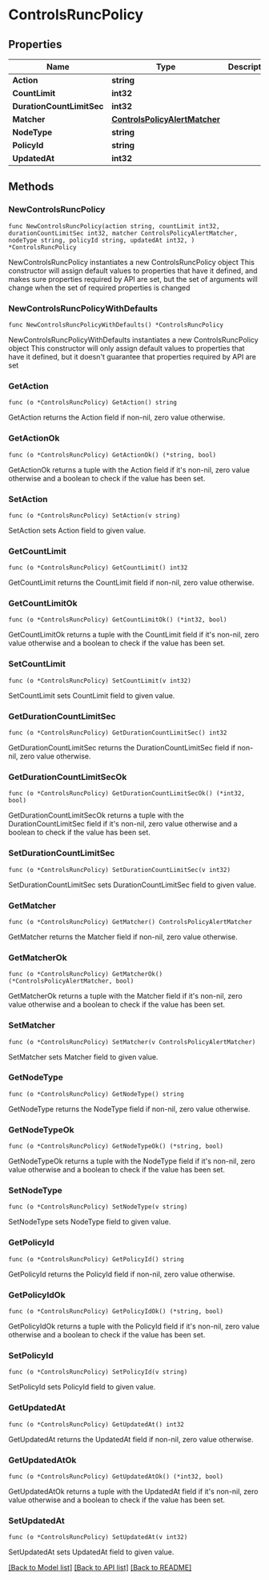 # ControlsRuncPolicy

## Properties

Name | Type | Description | Notes
------------ | ------------- | ------------- | -------------
**Action** | **string** |  | 
**CountLimit** | **int32** |  | 
**DurationCountLimitSec** | **int32** |  | 
**Matcher** | [**ControlsPolicyAlertMatcher**](ControlsPolicyAlertMatcher.md) |  | 
**NodeType** | **string** |  | 
**PolicyId** | **string** |  | 
**UpdatedAt** | **int32** |  | 

## Methods

### NewControlsRuncPolicy

`func NewControlsRuncPolicy(action string, countLimit int32, durationCountLimitSec int32, matcher ControlsPolicyAlertMatcher, nodeType string, policyId string, updatedAt int32, ) *ControlsRuncPolicy`

NewControlsRuncPolicy instantiates a new ControlsRuncPolicy object
This constructor will assign default values to properties that have it defined,
and makes sure properties required by API are set, but the set of arguments
will change when the set of required properties is changed

### NewControlsRuncPolicyWithDefaults

`func NewControlsRuncPolicyWithDefaults() *ControlsRuncPolicy`

NewControlsRuncPolicyWithDefaults instantiates a new ControlsRuncPolicy object
This constructor will only assign default values to properties that have it defined,
but it doesn't guarantee that properties required by API are set

### GetAction

`func (o *ControlsRuncPolicy) GetAction() string`

GetAction returns the Action field if non-nil, zero value otherwise.

### GetActionOk

`func (o *ControlsRuncPolicy) GetActionOk() (*string, bool)`

GetActionOk returns a tuple with the Action field if it's non-nil, zero value otherwise
and a boolean to check if the value has been set.

### SetAction

`func (o *ControlsRuncPolicy) SetAction(v string)`

SetAction sets Action field to given value.


### GetCountLimit

`func (o *ControlsRuncPolicy) GetCountLimit() int32`

GetCountLimit returns the CountLimit field if non-nil, zero value otherwise.

### GetCountLimitOk

`func (o *ControlsRuncPolicy) GetCountLimitOk() (*int32, bool)`

GetCountLimitOk returns a tuple with the CountLimit field if it's non-nil, zero value otherwise
and a boolean to check if the value has been set.

### SetCountLimit

`func (o *ControlsRuncPolicy) SetCountLimit(v int32)`

SetCountLimit sets CountLimit field to given value.


### GetDurationCountLimitSec

`func (o *ControlsRuncPolicy) GetDurationCountLimitSec() int32`

GetDurationCountLimitSec returns the DurationCountLimitSec field if non-nil, zero value otherwise.

### GetDurationCountLimitSecOk

`func (o *ControlsRuncPolicy) GetDurationCountLimitSecOk() (*int32, bool)`

GetDurationCountLimitSecOk returns a tuple with the DurationCountLimitSec field if it's non-nil, zero value otherwise
and a boolean to check if the value has been set.

### SetDurationCountLimitSec

`func (o *ControlsRuncPolicy) SetDurationCountLimitSec(v int32)`

SetDurationCountLimitSec sets DurationCountLimitSec field to given value.


### GetMatcher

`func (o *ControlsRuncPolicy) GetMatcher() ControlsPolicyAlertMatcher`

GetMatcher returns the Matcher field if non-nil, zero value otherwise.

### GetMatcherOk

`func (o *ControlsRuncPolicy) GetMatcherOk() (*ControlsPolicyAlertMatcher, bool)`

GetMatcherOk returns a tuple with the Matcher field if it's non-nil, zero value otherwise
and a boolean to check if the value has been set.

### SetMatcher

`func (o *ControlsRuncPolicy) SetMatcher(v ControlsPolicyAlertMatcher)`

SetMatcher sets Matcher field to given value.


### GetNodeType

`func (o *ControlsRuncPolicy) GetNodeType() string`

GetNodeType returns the NodeType field if non-nil, zero value otherwise.

### GetNodeTypeOk

`func (o *ControlsRuncPolicy) GetNodeTypeOk() (*string, bool)`

GetNodeTypeOk returns a tuple with the NodeType field if it's non-nil, zero value otherwise
and a boolean to check if the value has been set.

### SetNodeType

`func (o *ControlsRuncPolicy) SetNodeType(v string)`

SetNodeType sets NodeType field to given value.


### GetPolicyId

`func (o *ControlsRuncPolicy) GetPolicyId() string`

GetPolicyId returns the PolicyId field if non-nil, zero value otherwise.

### GetPolicyIdOk

`func (o *ControlsRuncPolicy) GetPolicyIdOk() (*string, bool)`

GetPolicyIdOk returns a tuple with the PolicyId field if it's non-nil, zero value otherwise
and a boolean to check if the value has been set.

### SetPolicyId

`func (o *ControlsRuncPolicy) SetPolicyId(v string)`

SetPolicyId sets PolicyId field to given value.


### GetUpdatedAt

`func (o *ControlsRuncPolicy) GetUpdatedAt() int32`

GetUpdatedAt returns the UpdatedAt field if non-nil, zero value otherwise.

### GetUpdatedAtOk

`func (o *ControlsRuncPolicy) GetUpdatedAtOk() (*int32, bool)`

GetUpdatedAtOk returns a tuple with the UpdatedAt field if it's non-nil, zero value otherwise
and a boolean to check if the value has been set.

### SetUpdatedAt

`func (o *ControlsRuncPolicy) SetUpdatedAt(v int32)`

SetUpdatedAt sets UpdatedAt field to given value.



[[Back to Model list]](../README.md#documentation-for-models) [[Back to API list]](../README.md#documentation-for-api-endpoints) [[Back to README]](../README.md)


